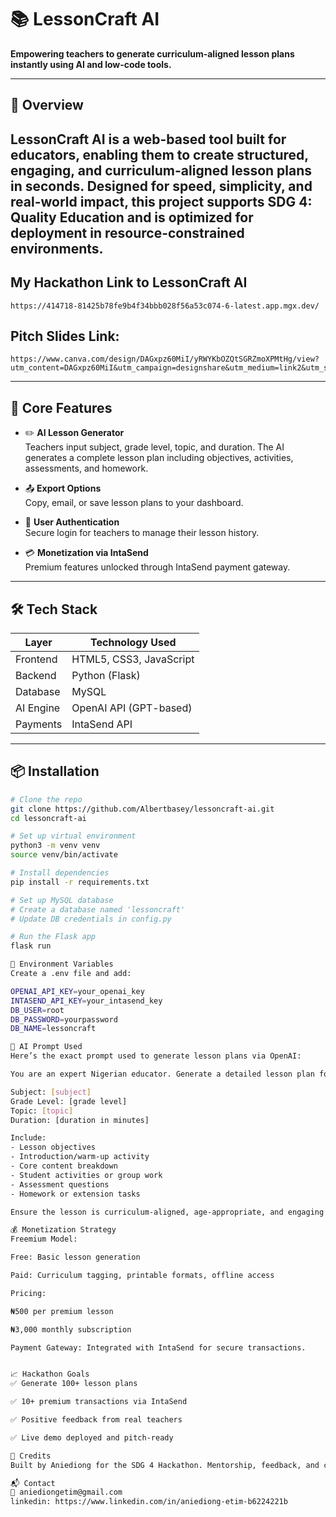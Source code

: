 # 📚 LessonCraft AI

**Empowering teachers to generate curriculum-aligned lesson plans instantly using AI and low-code tools.**

---

## 🚀 Overview

LessonCraft AI is a web-based tool built for educators, enabling them to create structured, engaging, and curriculum-aligned lesson plans in seconds. Designed for speed, simplicity, and real-world impact, this project supports **SDG 4: Quality Education** and is optimized for deployment in resource-constrained environments.
---
## My Hackathon Link to LessonCraft AI

    https://414718-81425b78fe9b4f34bbb028f56a53c074-6-latest.app.mgx.dev/

## Pitch Slides Link:

    https://www.canva.com/design/DAGxpz60MiI/yRWYKbOZQtSGRZmoXPMtHg/view?utm_content=DAGxpz60MiI&utm_campaign=designshare&utm_medium=link2&utm_source=uniquelinks&utlId=he8262960df#15


---

## 🧠 Core Features

- ✏️ **AI Lesson Generator**  
  Teachers input subject, grade level, topic, and duration. The AI generates a complete lesson plan including objectives, activities, assessments, and homework.

- 📤 **Export Options**  
  Copy, email, or save lesson plans to your dashboard.

- 🔐 **User Authentication**  
  Secure login for teachers to manage their lesson history.

- 💳 **Monetization via IntaSend**  
  Premium features unlocked through IntaSend payment gateway.

---

## 🛠️ Tech Stack

| Layer       | Technology Used               |
|-------------|-------------------------------|
| Frontend    | HTML5, CSS3, JavaScript       |
| Backend     | Python (Flask)                |
| Database    | MySQL                         |
| AI Engine   | OpenAI API (GPT-based)        |
| Payments    | IntaSend API                  |

---

## 📦 Installation

```bash
# Clone the repo
git clone https://github.com/Albertbasey/lessoncraft-ai.git
cd lessoncraft-ai

# Set up virtual environment
python3 -m venv venv
source venv/bin/activate

# Install dependencies
pip install -r requirements.txt

# Set up MySQL database
# Create a database named 'lessoncraft'
# Update DB credentials in config.py

# Run the Flask app
flask run

🔐 Environment Variables
Create a .env file and add:

OPENAI_API_KEY=your_openai_key
INTASEND_API_KEY=your_intasend_key
DB_USER=root
DB_PASSWORD=yourpassword
DB_NAME=lessoncraft

🧠 AI Prompt Used
Here’s the exact prompt used to generate lesson plans via OpenAI:

You are an expert Nigerian educator. Generate a detailed lesson plan for the following inputs:

Subject: [subject]  
Grade Level: [grade level]  
Topic: [topic]  
Duration: [duration in minutes]

Include:
- Lesson objectives  
- Introduction/warm-up activity  
- Core content breakdown  
- Student activities or group work  
- Assessment questions  
- Homework or extension tasks

Ensure the lesson is curriculum-aligned, age-appropriate, and engaging for students in Nigeria.

💰 Monetization Strategy
Freemium Model:

Free: Basic lesson generation

Paid: Curriculum tagging, printable formats, offline access

Pricing:

₦500 per premium lesson

₦3,000 monthly subscription

Payment Gateway: Integrated with IntaSend for secure transactions.


📈 Hackathon Goals
✅ Generate 100+ lesson plans

✅ 10+ premium transactions via IntaSend

✅ Positive feedback from real teachers

✅ Live demo deployed and pitch-ready

📣 Credits
Built by Aniediong for the SDG 4 Hackathon. Mentorship, feedback, and collaboration welcome!

📬 Contact
📧 aniediongetim@gmail.com
linkedin: https://www.linkedin.com/in/aniediong-etim-b6224221b